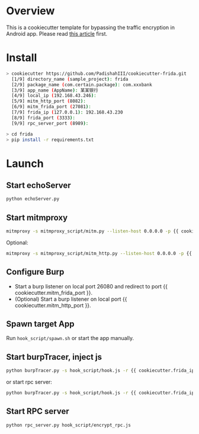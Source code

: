 # Overview
This is a cookiecutter template for bypassing the traffic encryption in Android app. Please read [this article](https://www.wolai.com/secnote/mJQ4PEgTswdKhaSwnixME6) first.

# Install
```bash
> cookiecutter https://github.com/PadishahIII/cookiecutter-frida.git
  [1/9] directory_name (sample_project): frida
  [2/9] package_name (com.certain.package): com.xxxbank
  [3/9] app_name (AppName): 某某银行
  [4/9] local_ip (192.168.43.246): 
  [5/9] mitm_http_port (8082):
  [6/9] mitm_frida_port (27081):
  [7/9] frida_ip (127.0.0.1): 192.168.43.230
  [8/9] frida_port (3333):
  [9/9] rpc_server_port (8989):

> cd frida
> pip install -r requirements.txt
```

# Launch
## Start echoServer
```bash
python echoServer.py
```

## Start mitmproxy
```bash
mitmproxy -s mitmproxy_script/mitm.py --listen-host 0.0.0.0 -p {{ cookiecutter.mitm_frida_port }} --mode upstream:http://127.0.0.1:27080 -k
```
Optional:
```bash
mitmproxy -s mitmproxy_script/mitm_http.py --listen-host 0.0.0.0 -p {{ cookiecutter.mitm_http_port }} --mode upstream:http://127.0.0.1:8081 -k
```

## Configure Burp
- Start a burp listener on local port 26080 and redirect to port {{ cookiecutter.mitm_frida_port }}.
- (Optional) Start a burp listener on local port {{ cookiecutter.mitm_http_port }}.

## Spawn target App
Run `hook_script/spawn.sh` or start the app manually.

## Start burpTracer, inject js
```bash
python burpTracer.py -s hook_script/hook.js -r {{ cookiecutter.frida_ip }}:{{ cookiecutter.frida_port }} -n {{ cookiecutter.app_name }}
```
or start rpc server:
```bash
python burpTracer.py -s hook_script/hook.js -r {{ cookiecutter.frida_ip }}:{{ cookiecutter.frida_port }} -n {{ cookiecutter.app_name }} --rpc hook_script/encrypt_rpc.js -a hook_script/proxy.js
```


## Start RPC server
```bash
python rpc_server.py hook_script/encrypt_rpc.js
```
